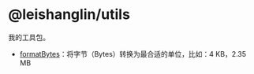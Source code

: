 # @leishanglin/utils

我的工具包。

- [formatBytes](https://github.com/leishanglin/utils.leishanglin.com/blob/main/packages/utils/src/formatBytes.ts)：将字节（Bytes）转换为最合适的单位，比如：4 KB，2.35 MB
